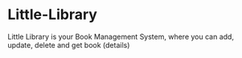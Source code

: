 # Little-Library
Little Library is your Book Management System, where you can add, update, delete and get book (details)
